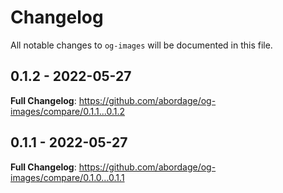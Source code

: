 # Changelog

All notable changes to `og-images` will be documented in this file.

## 0.1.2 - 2022-05-27

**Full Changelog**: https://github.com/abordage/og-images/compare/0.1.1...0.1.2

## 0.1.1 - 2022-05-27

**Full Changelog**: https://github.com/abordage/og-images/compare/0.1.0...0.1.1
